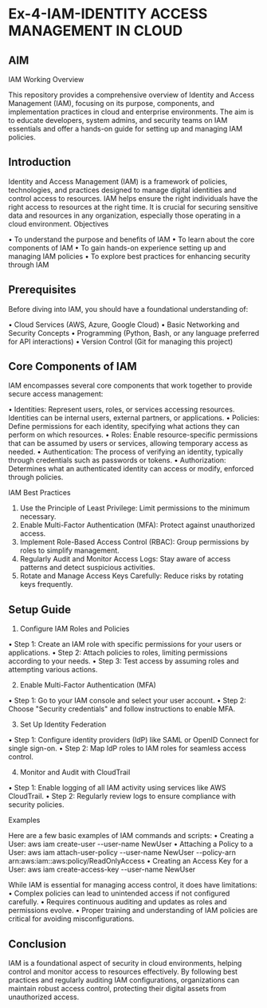 # Ex-4-IAM-IDENTITY ACCESS MANAGEMENT IN CLOUD

## AIM

IAM Working Overview

This repository provides a comprehensive overview of Identity and Access Management (IAM), focusing on its purpose, components, and implementation practices in cloud and enterprise environments. The aim is to educate developers, system admins, and security teams on IAM essentials and offer a hands-on guide for setting up and managing IAM policies.

## Introduction
Identity and Access Management (IAM) is a framework of policies, technologies, and practices designed to manage digital identities and control access to resources. IAM helps ensure the right individuals have the right access to resources at the right time. It is crucial for securing sensitive data and resources in any organization, especially those operating in a cloud environment.
Objectives

•	To understand the purpose and benefits of IAM
•	To learn about the core components of IAM
•	To gain hands-on experience setting up and managing IAM policies
•	To explore best practices for enhancing security through IAM

## Prerequisites

Before diving into IAM, you should have a foundational understanding of:

•	Cloud Services (AWS, Azure, Google Cloud)
•	Basic Networking and Security Concepts
•	Programming (Python, Bash, or any language preferred for API interactions)
•	Version Control (Git for managing this project)

## Core Components of IAM

IAM encompasses several core components that work together to provide secure access management:

•	Identities: Represent users, roles, or services accessing resources. Identities can be internal users, external partners, or applications.
•	Policies: Define permissions for each identity, specifying what actions they can perform on which resources.
•	Roles: Enable resource-specific permissions that can be assumed by users or services, allowing temporary access as needed.
•	Authentication: The process of verifying an identity, typically through credentials such as passwords or tokens.
•	Authorization: Determines what an authenticated identity can access or modify, enforced through policies.

IAM Best Practices

1.	Use the Principle of Least Privilege: Limit permissions to the minimum necessary.
2.	Enable Multi-Factor Authentication (MFA): Protect against unauthorized access.
3.	Implement Role-Based Access Control (RBAC): Group permissions by roles to simplify management.
4.	Regularly Audit and Monitor Access Logs: Stay aware of access patterns and detect suspicious activities.
5.	Rotate and Manage Access Keys Carefully: Reduce risks by rotating keys frequently.

## Setup Guide

1.	Configure IAM Roles and Policies

•	Step 1: Create an IAM role with specific permissions for your users or applications.
•	Step 2: Attach policies to roles, limiting permissions according to your needs.
•	Step 3: Test access by assuming roles and attempting various actions.

2.	Enable Multi-Factor Authentication (MFA)

•	Step 1: Go to your IAM console and select your user account.
•	Step 2: Choose "Security credentials" and follow instructions to enable MFA.

3.	Set Up Identity Federation

•	Step 1: Configure identity providers (IdP) like SAML or OpenID Connect for single sign-on.
•	Step 2: Map IdP roles to IAM roles for seamless access control.

4.	Monitor and Audit with CloudTrail

•	Step 1: Enable logging of all IAM activity using services like AWS CloudTrail.
•	Step 2: Regularly review logs to ensure compliance with security policies.

Examples

Here are a few basic examples of IAM commands and scripts:
•	Creating a User:
aws iam create-user --user-name NewUser
•	Attaching a Policy to a User:
aws iam attach-user-policy --user-name NewUser --policy-arn arn:aws:iam::aws:policy/ReadOnlyAccess
•	Creating an Access Key for a User:
aws iam create-access-key --user-name NewUser



While IAM is essential for managing access control, it does have limitations:
•	Complex policies can lead to unintended access if not configured carefully.
•	Requires continuous auditing and updates as roles and permissions evolve.
•	Proper training and understanding of IAM policies are critical for avoiding misconfigurations.


## Conclusion
IAM is a foundational aspect of security in cloud environments, helping control and monitor access to resources effectively. By following best practices and regularly auditing IAM configurations, organizations can maintain robust access control, protecting their digital assets from unauthorized access.

